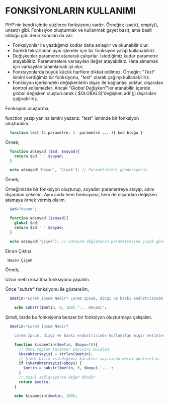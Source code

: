 # FONKSİYONLARIN KULLANIMI

PHP’nin kendi içinde yüzlerce fonksiyonu vardır. Örneğin; isset(), empty(), unset() gibi. Fonksiyon oluşturmak ve kullanmak gayet basit, ama basit olduğu gibi derin konuları da var.

- Fonksiyonlar ile yazdığımız kodlar daha anlaşılır ve okunabilir olur.
- Sürekli tekrarlanan aynı işlemler için bir fonksiyon yazıp kullanabiliriz.
- Değişkenler parametre atanarak çalışırlar. İstediğimiz kadar parametre atayabiliriz. Parametrelere varsayılan değer atayabiliriz. Hata almamak için varsayılan tanımlarsak iyi olur.
- Fonksiyonlarda büyük küçük harflere dikkat edilmez. Örneğin; "*Test*" ismini verdiğimiz bir fonksiyonu, "*test*" olarak çağırıp kullanabiliriz.
- Fonksiyon içerisindeki değişkenlerin dışarı ile bağlantısı yoktur, dışarıdan kontrol edilemezler. Ancak "*Global Değişken*"'ler atanabilir. içeride global değişken oluşturularak (  $GLOBALS['değişken adı'];) dışarıdan çağırabiliriz.

Fonksiyon oluşturma;

function yazıp yanına ismini yazarız. "*test*" isminde bir fonksiyon oluşturalım.

```php
  function test (1.parametre, 2. parametre ....){ kod bloğu }
```

Örnek;

```php
  function adsoyad ($ad, $soyad){
    return $ad.' '.$soyad;
  }

  echo adsoyad('Hasan', 'Çiçek'); // Parametreleri gönderiyoruz.
```

Örnek;

Örneğimizde bir fonksiyon oluşturup, soyadını parametreye atayıp, adını dışarıdan çekelim. Aynı anda hem fonksiyona, hem de dışarıdan değişken atamaya örnek vermiş olalım.

```php
  $ad="Hasan";

  function adsoyad ($soyad){
    global $ad;
    return $ad.' '.$soyad;
  }

  echo adsoyad('Çiçek'); // adsoyad değişkenin parametresine çiçek gönderiyoruz.
```

Ekran Çıktısı

```php
 Hasan Çiçek
```

Örnek;

Uzun metin kısaltma fonksiyonu yapalım.

Önce "*substr*" fonksiyonu ile gösterelim,

```php
  $metin="Lorem Ipsum Nedir? Lorem Ipsum, dizgi ve baskı endüstrisinde kullanılan mıgır metinlerdir. Lorem Ipsum, adı bilinmeyen bir matbaacının bir hurufat numune kitabı oluşturmak üzere bir yazı galerisini alarak karıştırdığı 1500'lerden beri endüstri standardı sahte metinler olarak kullanılmıştır.";

    echo substr($metin, 0, 100)."... Devamı";
```

Şimdi, bizde bu fonksiyona benzer bir fonksiyon oluşturmaya çalışalım.

 ```php
   $metin="Lorem Ipsum Nedir?

     Lorem Ipsum, dizgi ve baskı endüstrisinde kullanılan mıgır metinlerdir. Lorem Ipsum, adı bilinmeyen bir matbaacının bir hurufat numune kitabı oluşturmak üzere bir yazı galerisini alarak karıştırdığı 1500'lerden beri endüstri standardı sahte metinler olarak kullanılmıştır.";

     function kisametin($metin, $boyu=10){
       // Önce toplam karakter sayısını bulalım.
       $karaktersayisi = strlen($metin);
       // Şimdi bizim istediğimiz karakter sayısında metni gösterelim.
       if ($karaktersayisi>$boyu) {
         $metin = substr($metin, 0, $boyu).'...';
       }
       // Koşul sağlanıyorsa değer döndür.
       return $metin;
     }

     echo kisametin($metin, 100);
 ```
